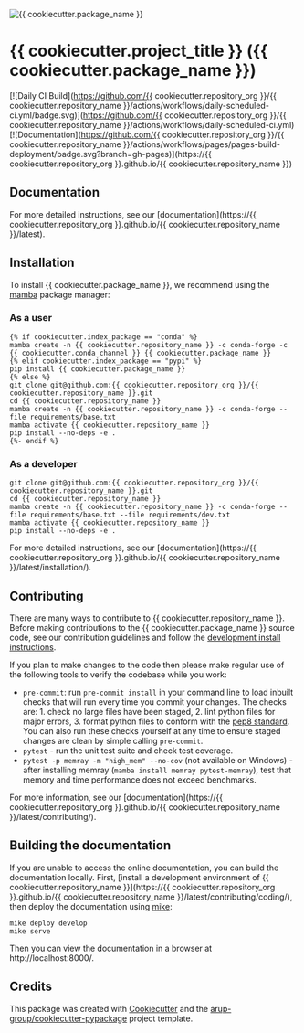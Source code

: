 <!--- the "--8<--" html comments define what part of the README to add to the index page of the documentation -->
<!--- --8<-- [start:docs] -->
![{{ cookiecutter.package_name }}](resources/logos/title.png)

# {{ cookiecutter.project_title }} ({{ cookiecutter.package_name }})

[![Daily CI Build](https://github.com/{{ cookiecutter.repository_org }}/{{ cookiecutter.repository_name }}/actions/workflows/daily-scheduled-ci.yml/badge.svg)](https://github.com/{{ cookiecutter.repository_org }}/{{ cookiecutter.repository_name }}/actions/workflows/daily-scheduled-ci.yml)
[![Documentation](https://github.com/{{ cookiecutter.repository_org }}/{{ cookiecutter.repository_name }}/actions/workflows/pages/pages-build-deployment/badge.svg?branch=gh-pages)](https://{{ cookiecutter.repository_org }}.github.io/{{ cookiecutter.repository_name }})

<!--- --8<-- [end:docs] -->

## Documentation

For more detailed instructions, see our [documentation](https://{{ cookiecutter.repository_org }}.github.io/{{ cookiecutter.repository_name }}/latest).

## Installation

To install {{ cookiecutter.package_name }}, we recommend using the [mamba](https://mamba.readthedocs.io/en/latest/index.html) package manager:

### As a user
<!--- --8<-- [start:docs-install-user] -->


``` shell
{% if cookiecutter.index_package == "conda" %}
mamba create -n {{ cookiecutter.repository_name }} -c conda-forge -c {{ cookiecutter.conda_channel }} {{ cookiecutter.package_name }}
{% elif cookiecutter.index_package == "pypi" %}
pip install {{ cookiecutter.package_name }}
{% else %}
git clone git@github.com:{{ cookiecutter.repository_org }}/{{ cookiecutter.repository_name }}.git
cd {{ cookiecutter.repository_name }}
mamba create -n {{ cookiecutter.repository_name }} -c conda-forge --file requirements/base.txt
mamba activate {{ cookiecutter.repository_name }}
pip install --no-deps -e .
{%- endif %}
```
<!--- --8<-- [end:docs-install-user] -->

### As a developer
<!--- --8<-- [start:docs-install-dev] -->
``` shell
git clone git@github.com:{{ cookiecutter.repository_org }}/{{ cookiecutter.repository_name }}.git
cd {{ cookiecutter.repository_name }}
mamba create -n {{ cookiecutter.repository_name }} -c conda-forge --file requirements/base.txt --file requirements/dev.txt
mamba activate {{ cookiecutter.repository_name }}
pip install --no-deps -e .
```
<!--- --8<-- [end:docs-install-dev] -->
For more detailed instructions, see our [documentation](https://{{ cookiecutter.repository_org }}.github.io/{{ cookiecutter.repository_name }}/latest/installation/).

## Contributing

There are many ways to contribute to {{ cookiecutter.repository_name }}.
Before making contributions to the {{ cookiecutter.package_name }} source code, see our contribution guidelines and follow the [development install instructions](#as-a-developer).

If you plan to make changes to the code then please make regular use of the following tools to verify the codebase while you work:

- `pre-commit`: run `pre-commit install` in your command line to load inbuilt checks that will run every time you commit your changes.
The checks are: 1. check no large files have been staged, 2. lint python files for major errors, 3. format python files to conform with the [pep8 standard](https://peps.python.org/pep-0008/).
You can also run these checks yourself at any time to ensure staged changes are clean by simple calling `pre-commit`.
- `pytest` - run the unit test suite and check test coverage.
- `pytest -p memray -m "high_mem" --no-cov` (not available on Windows) - after installing memray (`mamba install memray pytest-memray`), test that memory and time performance does not exceed benchmarks.

For more information, see our [documentation](https://{{ cookiecutter.repository_org }}.github.io/{{ cookiecutter.repository_name }}/latest/contributing/).

## Building the documentation

If you are unable to access the online documentation, you can build the documentation locally.
First, [install a development environment of {{ cookiecutter.repository_name }}](https://{{ cookiecutter.repository_org }}.github.io/{{ cookiecutter.repository_name }}/latest/contributing/coding/), then deploy the documentation using [mike](https://github.com/jimporter/mike):

```
mike deploy develop
mike serve
```

Then you can view the documentation in a browser at http://localhost:8000/.


## Credits

This package was created with [Cookiecutter](https://github.com/audreyr/cookiecutter) and the [arup-group/cookiecutter-pypackage](https://github.com/arup-group/cookiecutter-pypackage) project template.